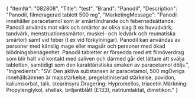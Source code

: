 {
  "ItemNr": "082808",
  "Title": "test",
  "Brand": "Panodil",
  "Description": "Panodil, filmdragerad tablett 500 mg",
  "MarketingMessage": "Panodil innehåller paracetamol som är smärtlindrande och febernedsättande. Panodil används mot värk och smärtor av olika slag (t ex huvudvärk, tandvärk, menstruationssmärtor, muskel- och ledvärk och reumatiska smärtor) samt vid feber (t ex vid förkylningar). Panodil kan användas av personer med känslig mage eller magsår och personer med ökad blödningsbenägenhet. Panodil tabletter er försedda med ett filmöverdrag som blir halt vid kontakt med saliven och därmed går det lättare att svälja tabletten, samtidigt som den karaktäristiska smaken av paracetamol döljs.",
  "Ingredients": "SV: Den aktiva substansen är paracetamol, 500 mgÖvriga innehållsämnen är majsstärkelse, pregelatiniserad stärkelse, povidon, kaliumsorbat, talk, stearinsyra.Dragering: Hypromellos, triacetin.Märkning: Propylenglykol, shellak, briljantblått (E133), natriumlaktat, dimetikon."
}